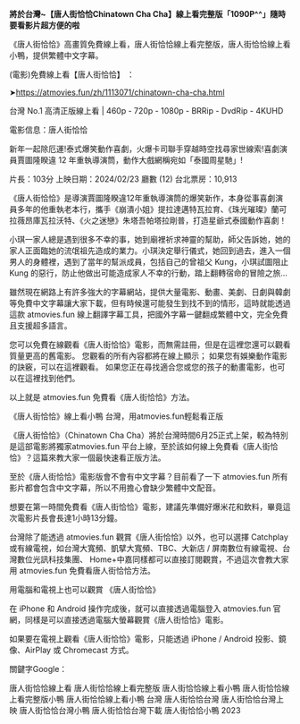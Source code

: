 **將於台灣~【唐人街恰恰Chinatown Cha Cha】線上看完整版「1090P^^」隨時要看影片超方便的啦**

《唐人街恰恰》高畫質免費線上看，唐人街恰恰線上看完整版，唐人街恰恰線上看小鴨，提供繁體中文字幕。

(電影)免費線上看【唐人街恰恰】 ：

➤https://atmovies.fun/zh/1113071/chinatown-cha-cha.html

台灣 No.1 高清正版線上看 | 460p - 720p - 1080p - BRRip - DvdRip - 4KUHD


電影信息：唐人街恰恰

新年一起除厄運!泰式爆笑動作喜劇，火爆卡司聯手穿越時空找尋家世線索!喜劇演員賈圖隆睽違 12 年重執導演筒，動作大戲網稱宛如「泰國周星馳」!

片長：103分 上映日期：2024/02/23 廳數 (12) 台北票房：10,913

《唐人街恰恰》是導演賈圖隆睽違12年重執導演筒的爆笑新作，本身從事喜劇演員多年的他重執老本行，攜手《崩潰小姐》提拉達邁特瓦拉育、《珠光璀璨》蘭可拉薇昂庫瓦拉沃特、《火之迷戀》朱塔吾帕塔拉剛普，打造星爺式泰國動作喜劇！

小琪一家人總是遇到很多不幸的事，她到廟裡祈求神靈的幫助，師父告訴她，她的家人正面臨她的流氓祖先造成的業力。小琪決定舉行儀式，她回到過去，進入一個男人的身體裡，遇到了當年的幫派成員，包括自己的曾祖父 Kung，小琪試圖阻止 Kung 的惡行，防止他做出可能造成家人不幸的行動，踏上翻轉宿命的冒險之旅...

雖然現在網路上有許多強大的字幕網站，提供大量電影、動畫、美劇、日劇與韓劇等免費中文字幕讓大家下載，但有時候還可能發生到找不到的情形，這時就能透過這款 atmovies.fun 線上翻譯字幕工具，把國外字幕一鍵翻成繁體中文，完全免費且支援超多語言。

您可以免費在線觀看《唐人街恰恰》電影，而無需註冊，但是在這裡您還可以觀看質量更高的舊電影。 您觀看的所有內容都將在線上顯示； 如果您有娛樂動作電影的訣竅，可以在這裡觀看。 如果您正在尋找適合您或您的孩子的動畫電影，也可以在這裡找到他們。

以上就是 atmovies.fun 免費看《唐人街恰恰》方法。

《唐人街恰恰》線上看小鴨 台灣，用atmovies.fun輕鬆看正版

《唐人街恰恰》（Chinatown Cha Cha）將於台灣時間6月25正式上架，較為特別是這部電影將獨家atmovies.fun 平台上線，至於該如何線上免費看《唐人街恰恰》？這篇來教大家一個最快速看正版方法。

至於《唐人街恰恰》電影版會不會有中文字幕？目前看了一下 atmovies.fun 所有影片都會包含中文字幕，所以不用擔心會缺少繁體中文配音。

想要在第一時間免費看《唐人街恰恰》電影，建議先準備好爆米花和飲料，畢竟這次電影片長會長達1小時13分鐘。  

台灣除了能透過 atmovies.fun 觀賞《唐人街恰恰》以外，也可以選擇 Catchplay 或有線電視，如台灣大寬頻、凱擘大寬頻、TBC、大新店 / 屏南數位有線電視、台灣數位光訊科技集團、 Home+中嘉同樣都可以直接訂閱觀賞，不過這次會教大家用 atmovies.fun 免費看唐人街恰恰方法。

用電腦和電視上也可以觀賞 《唐人街恰恰》

在 iPhone 和 Android 操作完成後，就可以直接透過電腦登入 atmovies.fun 官網，同樣是可以直接透過電腦大螢幕觀賞《唐人街恰恰》電影。

如果要在電視上觀看《唐人街恰恰》電影，只能透過 iPhone / Android 投影、鏡像、AirPlay 或 Chromecast 方式。


關鍵字Google：

唐人街恰恰線上看
唐人街恰恰線上看完整版
唐人街恰恰線上看小鴨
唐人街恰恰線上看完整版小鴨
唐人街恰恰線上看小鴨 台灣
唐人街恰恰台灣
唐人街恰恰台灣上映
唐人街恰恰台灣小鴨
唐人街恰恰台灣下載
唐人街恰恰小鴨 2023

